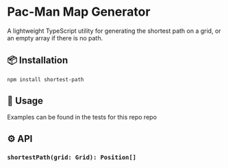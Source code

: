 # Pac-Man Map Generator

A lightweight TypeScript utility for generating the shortest path on a grid, or an empty array if there is no path.

## 📦 Installation

```bash
npm install shortest-path
```


## 🚀 Usage

Examples can be found in the tests for this repo repo

## ⚙️ API

### `shortestPath(grid: Grid): Position[]`